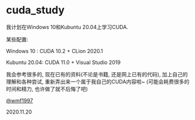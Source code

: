# cuda_study

我计划在Windows 10和Kubuntu 20.04上学习CUDA.  

某些配置: 

Windows 10   : CUDA 10.2 + CLion 2020.1

Kubuntu 20.04: CUDA 11.0 + Visual Studio 2019

我会参考很多的, 现在已有的资料(不论是书籍, 还是网上已有的代码), 加上自己的理解和各种尝试, 重新弄出来一个属于我自己的CUDA内容啦~ (可能会耗费很多的时间和精力, 也许做了就不后悔了吧)

[@wmf1997](https://github.com/wmf1997)

2020.11.20
